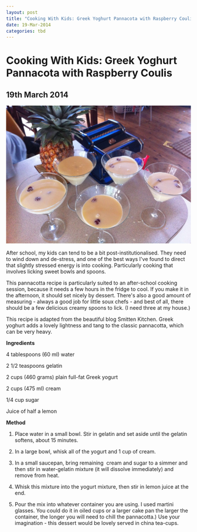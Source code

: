 ```yaml
---
layout: post
title: "Cooking With Kids: Greek Yoghurt Pannacota with Raspberry Coulis"
date: 19-Mar-2014
categories: tbd
---
```


# Cooking With Kids: Greek Yoghurt Pannacota with Raspberry Coulis

## 19th March 2014

<img class="photo-horiz" src="/images/2014/03/IMG_1865-1024x764.jpg" />

After school,   my kids can tend to be a bit post-institutionalised. They need to wind down and de-stress,   and one of the best ways I've found to direct that slightly stressed energy is into cooking. Particularly cooking that involves licking sweet bowls and spoons.

This pannacotta recipe is particularly suited to an after-school cooking session,   because it needs a few hours in the fridge to cool. If you make it in the afternoon, it should set nicely by dessert. There's also a good amount of measuring - always a good job for little soux chefs - and best of all, there should be a few delicious creamy spoons to lick. (I need three at my house.)

This recipe is adapted from the beautiful blog Smitten Kitchen. Greek yoghurt adds a lovely lightness and tang to the classic pannacotta, which can be very heavy.

**Ingredients**

4 tablespoons (60 ml) water

2 1/2 teaspoons gelatin

2 cups (460 grams) plain full-fat Greek yogurt

2 cups (475 ml) cream

1/4 cup sugar

Juice of half a lemon

**Method**

1. Place water in a small bowl. Stir in gelatin and set aside until the gelatin softens, about 15 minutes.

2. In a large bowl, whisk all of the yogurt and 1 cup of cream.

3. In a small saucepan, bring remaining  cream and sugar to a simmer and then stir in water-gelatin mixture (it will dissolve immediately) and remove from heat.

4. Whisk this mixture into the yogurt mixture, then stir in lemon juice at the end.

5. Pour the mix into whatever container you are using. I used martini glasses. You could do it in oiled cups or a larger cake pan the larger the container, the longer you will need to chill the pannacotta.) Use your imagination - this dessert would be lovely served in china tea-cups.

 
